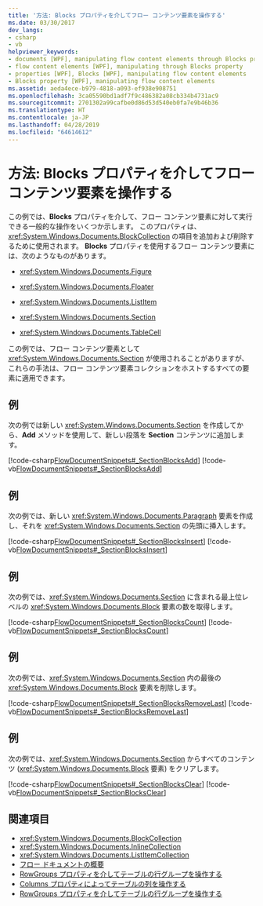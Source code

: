 ```yaml
---
title: '方法: Blocks プロパティを介してフロー コンテンツ要素を操作する'
ms.date: 03/30/2017
dev_langs:
- csharp
- vb
helpviewer_keywords:
- documents [WPF], manipulating flow content elements through Blocks property
- flow content elements [WPF], manipulating through Blocks property
- properties [WPF], Blocks [WPF], manipulating flow content elements
- Blocks property [WPF], manipulating flow content elements
ms.assetid: aeda4ece-b979-4818-a093-ef938e908751
ms.openlocfilehash: 3ca05590bd1adf7f9c486382a08cb334b4731ac9
ms.sourcegitcommit: 2701302a99cafbe0d86d53d540eb0fa7e9b46b36
ms.translationtype: HT
ms.contentlocale: ja-JP
ms.lasthandoff: 04/28/2019
ms.locfileid: "64614612"
---
```

# <a name="how-to-manipulate-flow-content-elements-through-the-blocks-property"></a>方法: Blocks プロパティを介してフロー コンテンツ要素を操作する
この例では、**Blocks** プロパティを介して、フロー コンテンツ要素に対して実行できる一般的な操作をいくつか示します。 このプロパティは、<xref:System.Windows.Documents.BlockCollection> の項目を追加および削除するために使用されます。 **Blocks** プロパティを使用するフロー コンテンツ要素には、次のようなものがあります。  
  
- <xref:System.Windows.Documents.Figure>  
  
- <xref:System.Windows.Documents.Floater>  
  
- <xref:System.Windows.Documents.ListItem>  
  
- <xref:System.Windows.Documents.Section>  
  
- <xref:System.Windows.Documents.TableCell>  
  
 この例では、フロー コンテンツ要素として <xref:System.Windows.Documents.Section> が使用されることがありますが、これらの手法は、フロー コンテンツ要素コレクションをホストするすべての要素に適用できます。  
  
## <a name="example"></a>例  
 次の例では新しい <xref:System.Windows.Documents.Section> を作成してから、**Add** メソッドを使用して、新しい段落を **Section** コンテンツに追加します。  
  
 [!code-csharp[FlowDocumentSnippets#_SectionBlocksAdd](~/samples/snippets/csharp/VS_Snippets_Wpf/FlowDocumentSnippets/CSharp/Window1.xaml.cs#_sectionblocksadd)]
 [!code-vb[FlowDocumentSnippets#_SectionBlocksAdd](~/samples/snippets/visualbasic/VS_Snippets_Wpf/FlowDocumentSnippets/visualbasic/window1.xaml.vb#_sectionblocksadd)]  
  
## <a name="example"></a>例  
 次の例では、新しい <xref:System.Windows.Documents.Paragraph> 要素を作成し、それを <xref:System.Windows.Documents.Section> の先頭に挿入します。  
  
 [!code-csharp[FlowDocumentSnippets#_SectionBlocksInsert](~/samples/snippets/csharp/VS_Snippets_Wpf/FlowDocumentSnippets/CSharp/Window1.xaml.cs#_sectionblocksinsert)]
 [!code-vb[FlowDocumentSnippets#_SectionBlocksInsert](~/samples/snippets/visualbasic/VS_Snippets_Wpf/FlowDocumentSnippets/visualbasic/window1.xaml.vb#_sectionblocksinsert)]  
  
## <a name="example"></a>例  
 次の例では、<xref:System.Windows.Documents.Section> に含まれる最上位レベルの <xref:System.Windows.Documents.Block> 要素の数を取得します。  
  
 [!code-csharp[FlowDocumentSnippets#_SectionBlocksCount](~/samples/snippets/csharp/VS_Snippets_Wpf/FlowDocumentSnippets/CSharp/Window1.xaml.cs#_sectionblockscount)]
 [!code-vb[FlowDocumentSnippets#_SectionBlocksCount](~/samples/snippets/visualbasic/VS_Snippets_Wpf/FlowDocumentSnippets/visualbasic/window1.xaml.vb#_sectionblockscount)]  
  
## <a name="example"></a>例  
 次の例では、<xref:System.Windows.Documents.Section> 内の最後の <xref:System.Windows.Documents.Block> 要素を削除します。  
  
 [!code-csharp[FlowDocumentSnippets#_SectionBlocksRemoveLast](~/samples/snippets/csharp/VS_Snippets_Wpf/FlowDocumentSnippets/CSharp/Window1.xaml.cs#_sectionblocksremovelast)]
 [!code-vb[FlowDocumentSnippets#_SectionBlocksRemoveLast](~/samples/snippets/visualbasic/VS_Snippets_Wpf/FlowDocumentSnippets/visualbasic/window1.xaml.vb#_sectionblocksremovelast)]  
  
## <a name="example"></a>例  
 次の例では、<xref:System.Windows.Documents.Section> からすべてのコンテンツ (<xref:System.Windows.Documents.Block> 要素) をクリアします。  
  
 [!code-csharp[FlowDocumentSnippets#_SectionBlocksClear](~/samples/snippets/csharp/VS_Snippets_Wpf/FlowDocumentSnippets/CSharp/Window1.xaml.cs#_sectionblocksclear)]
 [!code-vb[FlowDocumentSnippets#_SectionBlocksClear](~/samples/snippets/visualbasic/VS_Snippets_Wpf/FlowDocumentSnippets/visualbasic/window1.xaml.vb#_sectionblocksclear)]  
  
## <a name="see-also"></a>関連項目

- <xref:System.Windows.Documents.BlockCollection>
- <xref:System.Windows.Documents.InlineCollection>
- <xref:System.Windows.Documents.ListItemCollection>
- [フロー ドキュメントの概要](flow-document-overview.md)
- [RowGroups プロパティを介してテーブルの行グループを操作する](how-to-manipulate-table-row-groups-through-the-rowgroups-property.md)
- [Columns プロパティによってテーブルの列を操作する](how-to-manipulate-table-columns-through-the-columns-property.md)
- [RowGroups プロパティを介してテーブルの行グループを操作する](how-to-manipulate-table-row-groups-through-the-rowgroups-property.md)
